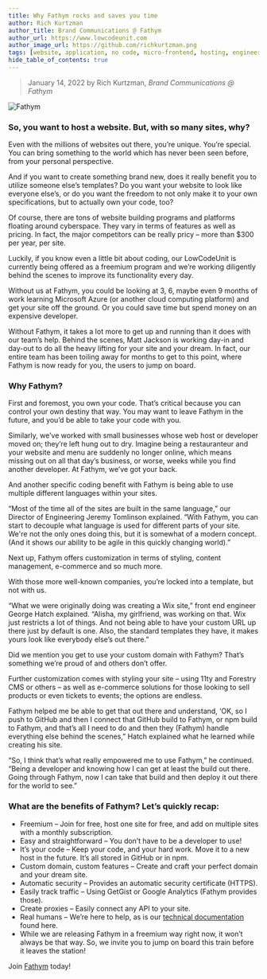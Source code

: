 ```yaml
---
title: Why Fathym rocks and saves you time
author: Rich Kurtzman
author_title: Brand Communications @ Fathym
author_url: https://www.lowcodeunit.com
author_image_url: https://github.com/richkurtzman.png
tags: [website, application, no code, micro-frontend, hosting, engineering]
hide_table_of_contents: true
---
```


> January 14, 2022 by Rich Kurtzman, _Brand Communications @ Fathym_

![Fathym](/img/logo.png)
### So, you want to host a website. But, with so many sites, why?

Even with the millions of websites out there, you’re unique. You’re special. You can bring something to the world which has never been seen before, from your personal perspective.

And if you want to create something brand new, does it really benefit you to utilize someone else’s templates? Do you want your website to look like everyone else’s, or do you want the freedom to not only make it to your own specifications, but to actually own your code, too?

Of course, there are tons of website building programs and platforms floating around cyberspace. They vary in terms of features as well as pricing. In fact, the major competitors can be really pricy – more than $300 per year, per site.

Luckily, if you know even a little bit about coding, our LowCodeUnit is currently being offered as a freemium program and we’re working diligently behind the scenes to improve its functionality every day.

Without us at Fathym, you could be looking at 3, 6, maybe even 9 months of work learning Microsoft Azure (or another cloud computing platform) and get your site off the ground. Or you could save time but spend money on an expensive developer.

Without Fathym, it takes a lot more to get up and running than it does with our team’s help. Behind the scenes, Matt Jackson is working day-in and day-out to do all the heavy lifting for your site and your dream. In fact, our entire team has been toiling away for months to get to this point, where Fathym is now ready for you, the users to jump on board.

### Why Fathym?

First and foremost, you own your code. That’s critical because you can control your own destiny that way. You may want to leave Fathym in the future, and you’d be able to take your code with you.

Similarly, we’ve worked with small businesses whose web host or developer moved on; they’re left hung out to dry. Imagine being a restauranteur and your website and menu are suddenly no longer online, which means missing out on all that day’s business, or worse, weeks while you find another developer. At Fathym, we’ve got your back.

And another specific coding benefit with Fathym is being able to use multiple different languages within your sites.

“Most of the time all of the sites are built in the same language,” our Director of Engineering Jeremy Tomlinson explained. “With Fathym, you can start to decouple what language is used for different parts of your site. We're not the only ones doing this, but it is somewhat of a modern concept. (And it shows our ability to be agile in this quickly changing world).”

Next up, Fathym offers customization in terms of styling, content management, e-commerce and so much more.

With those more well-known companies, you’re locked into a template, but not with us.

“What we were originally doing was creating a Wix site,” front end engineer George Hatch explained. “Alisha, my girlfriend, was working on that. Wix just restricts a lot of things. And not being able to have your custom URL up there just by default is one. Also, the standard templates they have, it makes yours look like everybody else’s out there.”

Did we mention you get to use your custom domain with Fathym? That’s something we’re proud of and others don’t offer.

Further customization comes with styling your site – using 11ty and Forestry CMS or others – as well as e-commerce solutions for those looking to sell products or even tickets to events; the options are endless.

Fathym helped me be able to get that out there and understand, ‘OK, so I push to GitHub and then I connect that GitHub build to Fathym, or npm build to Fathym, and that’s all I need to do and then they (Fathym) handle everything else behind the scenes,” Hatch explained what he learned while creating his site.

“So, I think that’s what really empowered me to use Fathym,” he continued. “Being a developer and knowing how I can get at least the build out there. Going through Fathym, now I can take that build and then deploy it out there for the world to see.”

### What are the benefits of Fathym? Let’s quickly recap:

- Freemium – Join for free, host one site for free, and add on multiple sites with a monthly subscription.
- Easy and straightforward – You don’t have to be a developer to use!
- It’s your code – Keep your code, and your hard work. Move it to a new host in the future. It’s all stored in GitHub or in npm.
- Custom domain, custom features – Create and craft your perfect domain and your dream site.
- Automatic security – Provides an automatic security certificate (HTTPS).
- Easily track traffic – Using GetGist or Google Analytics (Fathym provides those).
- Create proxies – Easily connect any API to your site.
- Real humans – We’re here to help, as is our [technical documentation](https://www.lowcodeunit.com/docs) found here.
- While we are releasing Fathym in a freemium way right now, it won’t always be that way. So, we invite you to jump on board this train before it leaves the station!

Join [Fathym](https://www.fathym.com/dashboard) today!
